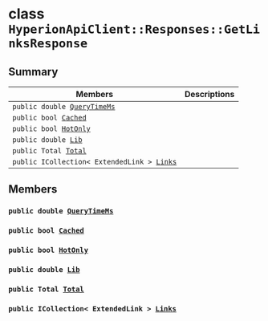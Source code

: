 # class `HyperionApiClient::Responses::GetLinksResponse` 

## Summary

 Members                        | Descriptions                                
--------------------------------|---------------------------------------------
`public double `[`QueryTimeMs`](#class_hyperion_api_client_1_1_responses_1_1_get_links_response_1aaed05a434b4de2c0ca564fe4e3d8a2ec) | 
`public bool `[`Cached`](#class_hyperion_api_client_1_1_responses_1_1_get_links_response_1a4c2f66ac7e92baee23ff3feaedd0a069) | 
`public bool `[`HotOnly`](#class_hyperion_api_client_1_1_responses_1_1_get_links_response_1aede0d7016e2e36bf71998767504ae13f) | 
`public double `[`Lib`](#class_hyperion_api_client_1_1_responses_1_1_get_links_response_1aadde7ea54f4086c6436402e5cdfb36d8) | 
`public Total `[`Total`](#class_hyperion_api_client_1_1_responses_1_1_get_links_response_1aadea4b415425548b9fbcf43685f59cd1) | 
`public ICollection< ExtendedLink > `[`Links`](#class_hyperion_api_client_1_1_responses_1_1_get_links_response_1af95280e0eabfb15d3ba1a6085775c395) | 

## Members

### `public double `[`QueryTimeMs`](#class_hyperion_api_client_1_1_responses_1_1_get_links_response_1aaed05a434b4de2c0ca564fe4e3d8a2ec) 

### `public bool `[`Cached`](#class_hyperion_api_client_1_1_responses_1_1_get_links_response_1a4c2f66ac7e92baee23ff3feaedd0a069) 

### `public bool `[`HotOnly`](#class_hyperion_api_client_1_1_responses_1_1_get_links_response_1aede0d7016e2e36bf71998767504ae13f) 

### `public double `[`Lib`](#class_hyperion_api_client_1_1_responses_1_1_get_links_response_1aadde7ea54f4086c6436402e5cdfb36d8) 

### `public Total `[`Total`](#class_hyperion_api_client_1_1_responses_1_1_get_links_response_1aadea4b415425548b9fbcf43685f59cd1) 

### `public ICollection< ExtendedLink > `[`Links`](#class_hyperion_api_client_1_1_responses_1_1_get_links_response_1af95280e0eabfb15d3ba1a6085775c395) 

